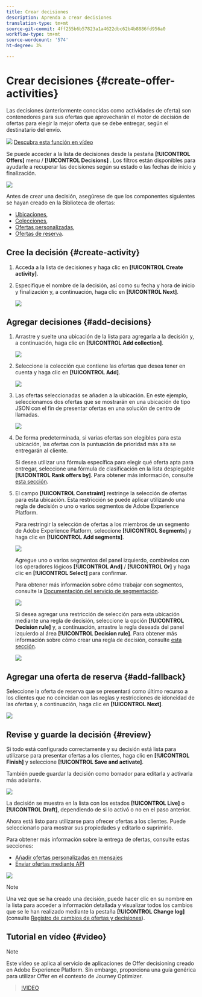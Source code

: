 ```yaml
---
title: Crear decisiones
description: Aprenda a crear decisiones
translation-type: tm+mt
source-git-commit: 4ff255b6b57823a1a4622dbc62b4b8886fd956a0
workflow-type: tm+mt
source-wordcount: '574'
ht-degree: 3%

---
```


# Crear decisiones {#create-offer-activities}

Las decisiones (anteriormente conocidas como actividades de oferta) son contenedores para sus ofertas que aprovecharán el motor de decisión de ofertas para elegir la mejor oferta que se debe entregar, según el destinatario del envío.

![](../assets/do-not-localize/how-to-video.png) [Descubra esta función en vídeo](#video)

Se puede acceder a la lista de decisiones desde la pestaña **[!UICONTROL Offers]** menu / **[!UICONTROL Decisions]** . Los filtros están disponibles para ayudarle a recuperar las decisiones según su estado o las fechas de inicio y finalización.

![](../assets/activities-list.png)

Antes de crear una decisión, asegúrese de que los componentes siguientes se hayan creado en la Biblioteca de ofertas:

* [Ubicaciones](../offer-library/creating-placements.md),
* [Colecciones](../offer-library/creating-collections.md),
* [Ofertas personalizadas](../offer-library/creating-personalized-offers.md),
* [Ofertas de reserva](../offer-library/creating-fallback-offers.md).

## Cree la decisión {#create-activity}

1. Acceda a la lista de decisiones y haga clic en **[!UICONTROL Create activity]**.

1. Especifique el nombre de la decisión, así como su fecha y hora de inicio y finalización y, a continuación, haga clic en **[!UICONTROL Next]**.

   ![](../assets/activities-name.png)

## Agregar decisiones {#add-decisions}

1. Arrastre y suelte una ubicación de la lista para agregarla a la decisión y, a continuación, haga clic en **[!UICONTROL Add collection]**.

   ![](../assets/activities-placement.png)

1. Seleccione la colección que contiene las ofertas que desea tener en cuenta y haga clic en **[!UICONTROL Add]**.

   ![](../assets/activities-collection.png)

1. Las ofertas seleccionadas se añaden a la ubicación. En este ejemplo, seleccionamos dos ofertas que se mostrarán en una ubicación de tipo JSON con el fin de presentar ofertas en una solución de centro de llamadas.

   ![](../assets/offers-added.png)

1. De forma predeterminada, si varias ofertas son elegibles para esta ubicación, las ofertas con la puntuación de prioridad más alta se entregarán al cliente.

   Si desea utilizar una fórmula específica para elegir qué oferta apta para entregar, seleccione una fórmula de clasificación en la lista desplegable **[!UICONTROL Rank offers by]**. Para obtener más información, consulte [esta sección](../offer-activities/configure-offer-selection.md).

1. El campo **[!UICONTROL Constraint]** restringe la selección de ofertas para esta ubicación. Esta restricción se puede aplicar utilizando una regla de decisión o uno o varios segmentos de Adobe Experience Platform.

   Para restringir la selección de ofertas a los miembros de un segmento de Adobe Experience Platform, seleccione **[!UICONTROL Segments]** y haga clic en **[!UICONTROL Add segments]**.

   ![](../assets/activity_constraint_segment.png)

   Agregue uno o varios segmentos del panel izquierdo, combínelos con los operadores lógicos **[!UICONTROL And]** / **[!UICONTROL Or]** y haga clic en **[!UICONTROL Select]** para confirmar.

   Para obtener más información sobre cómo trabajar con segmentos, consulte la [Documentación del servicio de segmentación](https://experienceleague.adobe.com/docs/experience-platform/segmentation/home.html).

   ![](../assets/activity_constraint_segment2.png)

   Si desea agregar una restricción de selección para esta ubicación mediante una regla de decisión, seleccione la opción **[!UICONTROL Decision rule]** y, a continuación, arrastre la regla deseada del panel izquierdo al área **[!UICONTROL Decision rule]**. Para obtener más información sobre cómo crear una regla de decisión, consulte [esta sección](../offer-library/creating-decision-rules.md).

   ![](../assets/activity_constraint_rule.png)

## Agregar una oferta de reserva {#add-fallback}

Seleccione la oferta de reserva que se presentará como último recurso a los clientes que no coincidan con las reglas y restricciones de idoneidad de las ofertas y, a continuación, haga clic en **[!UICONTROL Next]**.

![](../assets/add-fallback-offer.png)

## Revise y guarde la decisión {#review}

Si todo está configurado correctamente y su decisión está lista para utilizarse para presentar ofertas a los clientes, haga clic en **[!UICONTROL Finish]** y seleccione **[!UICONTROL Save and activate]**.

También puede guardar la decisión como borrador para editarla y activarla más adelante.

![](../assets/save-activities.png)

La decisión se muestra en la lista con los estados **[!UICONTROL Live]** o **[!UICONTROL Draft]**, dependiendo de si lo activó o no en el paso anterior.

Ahora está listo para utilizarse para ofrecer ofertas a los clientes. Puede seleccionarlo para mostrar sus propiedades y editarlo o suprimirlo.

Para obtener más información sobre la entrega de ofertas, consulte estas secciones:

* [Añadir ofertas personalizadas en mensajes](../../deliver-personalized-offers.md)
* [Enviar ofertas mediante API](../api-reference/decisions-api/deliver-offers.md)

![](../assets/activities-created.png)

>[!NOTE]
>
>Una vez que se ha creado una decisión, puede hacer clic en su nombre en la lista para acceder a información detallada y visualizar todos los cambios que se le han realizado mediante la pestaña **[!UICONTROL Change log]** (consulte [Registro de cambios de ofertas y decisiones](../get-started/user-interface.md#changes-log)).

## Tutorial en vídeo {#video}

>[!NOTE]
>
>Este vídeo se aplica al servicio de aplicaciones de Offer decisioning creado en Adobe Experience Platform. Sin embargo, proporciona una guía genérica para utilizar Offer en el contexto de Journey Optimizer.

>[!VIDEO](https://video.tv.adobe.com/v/329606?quality=12)
